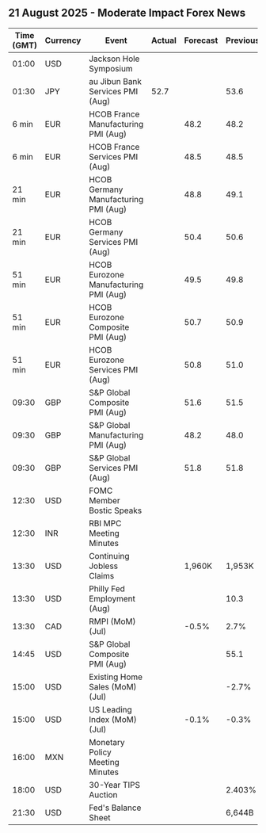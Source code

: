 ## 21 August 2025 - Moderate Impact Forex News

| Time (GMT) | Currency | Event | Actual | Forecast | Previous |
|------|----------|-------|--------|----------|----------|
| 01:00 | USD | Jackson Hole Symposium |  |  |  |
| 01:30 | JPY | au Jibun Bank Services PMI (Aug) | 52.7 |  | 53.6 |
| 6 min | EUR | HCOB France Manufacturing PMI (Aug) |  | 48.2 | 48.2 |
| 6 min | EUR | HCOB France Services PMI (Aug) |  | 48.5 | 48.5 |
| 21 min | EUR | HCOB Germany Manufacturing PMI (Aug) |  | 48.8 | 49.1 |
| 21 min | EUR | HCOB Germany Services PMI (Aug) |  | 50.4 | 50.6 |
| 51 min | EUR | HCOB Eurozone Manufacturing PMI (Aug) |  | 49.5 | 49.8 |
| 51 min | EUR | HCOB Eurozone Composite PMI (Aug) |  | 50.7 | 50.9 |
| 51 min | EUR | HCOB Eurozone Services PMI (Aug) |  | 50.8 | 51.0 |
| 09:30 | GBP | S&P Global Composite PMI (Aug) |  | 51.6 | 51.5 |
| 09:30 | GBP | S&P Global Manufacturing PMI (Aug) |  | 48.2 | 48.0 |
| 09:30 | GBP | S&P Global Services PMI (Aug) |  | 51.8 | 51.8 |
| 12:30 | USD | FOMC Member Bostic Speaks |  |  |  |
| 12:30 | INR | RBI MPC Meeting Minutes |  |  |  |
| 13:30 | USD | Continuing Jobless Claims |  | 1,960K | 1,953K |
| 13:30 | USD | Philly Fed Employment (Aug) |  |  | 10.3 |
| 13:30 | CAD | RMPI (MoM) (Jul) |  | -0.5% | 2.7% |
| 14:45 | USD | S&P Global Composite PMI (Aug) |  |  | 55.1 |
| 15:00 | USD | Existing Home Sales (MoM) (Jul) |  |  | -2.7% |
| 15:00 | USD | US Leading Index (MoM) (Jul) |  | -0.1% | -0.3% |
| 16:00 | MXN | Monetary Policy Meeting Minutes |  |  |  |
| 18:00 | USD | 30-Year TIPS Auction |  |  | 2.403% |
| 21:30 | USD | Fed's Balance Sheet |  |  | 6,644B |
